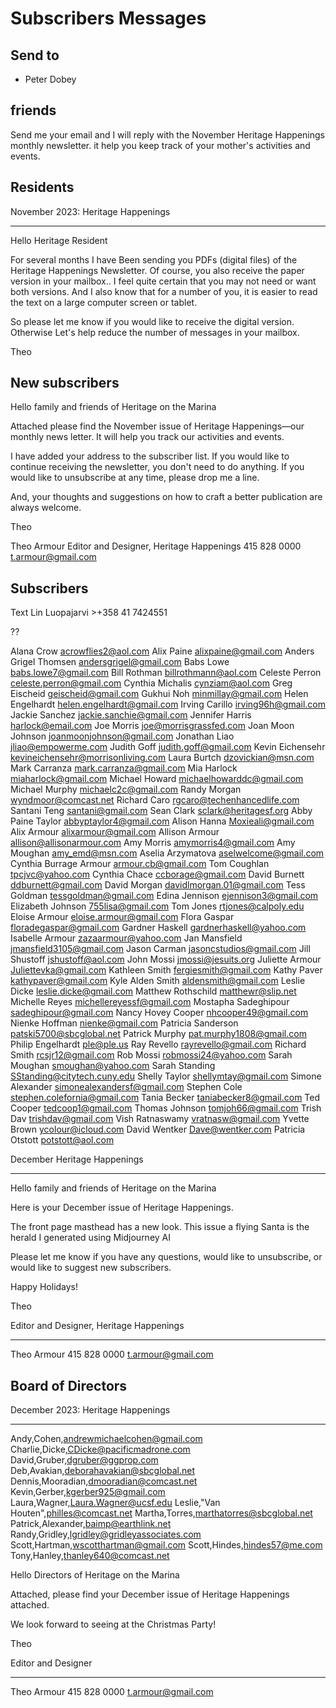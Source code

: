 # Subscribers Messages

## Send to

* Peter Dobey

## friends

Send me your email and I will reply with the November Heritage Happenings monthly newsletter. it help you keep track of your mother's activities and events.

## Residents

November 2023: Heritage Happenings

***

Hello Heritage Resident

For several months I have Been sending you PDFs (digital files) of the Heritage Happenings Newsletter. Of course, you also receive the paper version in your mailbox.. I feel quite certain that you may not need or want both versions. And I also know that for a number of you, it is easier to read the text on a large computer screen or tablet.

So please let me know if you would like to receive the digital version. Otherwise Let's help reduce the number of messages in your mailbox.

Theo

## New subscribers

Hello family and friends of Heritage on the Marina

Attached please find the November issue of Heritage Happenings—our monthly news letter. It will help you track our activities and events.

I have added your address to the subscriber list. If you would like to continue receiving the newsletter, you don't need to do anything. If you would like to unsubscribe at any time, please drop me a line.

And, your thoughts and suggestions on how to craft a better publication are always welcome.

Theo

Theo Armour
Editor and Designer, Heritage Happenings
415 828 0000
t.armour@gmail.com




## Subscribers

Text
Lin Luopajarvi >+358 41 7424551

??

Alana Crow <acrowflies2@aol.com>
Alix Paine <alixpaine@gmail.com>
Anders Grigel Thomsen <andersgrigel@gmail.com>
Babs Lowe <babs.lowe7@gmail.com>
Bill Rothman <billrothmann@aol.com>
Celeste Perron <celeste.perron@gmail.com>
Cynthia Michalis <cynziam@aol.com>
Greg Eischeid <geischeid@gmail.com>
Gukhui Noh <minmillay@gmail.com>
Helen Engelhardt <helen.engelhardt@gmail.com>
Irving Carillo <irving96h@gmail.com>
Jackie Sanchez <jackie.sanchie@gmail.com>
Jennifer Harris <harlock@email.com>
Joe Morris <joe@morrisgrassfed.com>
Joan Moon Johnson <joanmoonjohnson@gmail.com>
Jonathan Liao <jliao@empowerme.com>
Judith Goff <judith.goff@gmail.com>
Kevin Eichensehr <kevineichensehr@morrisonliving.com>
Laura Burtch <dzovickian@msn.com>
Mark Carranza <mark.carranza@gmail.com>
Mia Harlock <miaharlock@gmail.com>
Michael Howard <michaelhowarddc@gmail.com>
Michael Murphy <michaelc2c@gmail.com>
Randy Morgan <wyndmoor@comcast.net>
Richard Caro <rgcaro@techenhancedlife.com>
Santani Teng <santani@gmail.com>
Sean Clark <sclark@heritagesf.org>
Abby Paine Taylor <abbyptaylor4@gmail.com>
Alison Hanna <Moxieali@gmail.com>
Alix Armour <alixarmour@gmail.com>
Allison Armour <allison@allisonarmour.com>
Amy Morris <amymorris4@gmail.com>
Amy Moughan <amy_emd@msn.com>
Aselia Arzymatova <aselwelcome@gmail.com>
Cynthia Burrage Armour <armour.cb@gmail.com>
Tom Coughlan <tpcjvc@yahoo.com>
Cynthia Chace <ccborage@gmail.com>
David Burnett <ddburnett@gmail.com>
David Morgan <davidlmorgan.01@gmail.com>
Tess Goldman <tessgoldman@gmail.com>
Edina Jennison <ejennison3@gmail.com>
Elizabeth Johnson <755lisa@gmail.com>
Tom Jones <rtjones@calpoly.edu>
Eloise Armour <eloise.armour@gmail.com>
Flora Gaspar <floradegaspar@gmail.com>
Gardner Haskell <gardnerhaskell@yahoo.com>
Isabelle Armour <zazaarmour@yahoo.com>
Jan Mansfield <jmansfield3105@gmail.com>
Jason Carman <jasoncstudios@gmail.com>
Jill Shustoff <jshustoff@aol.com>
John Mossi <jmossi@jesuits.org>
Juliette Armour <Juliettevka@gmail.com>
Kathleen Smith <fergiesmith@gmail.com>
Kathy Paver <kathypaver@gmail.com>
Kyle Alden Smith <aldensmith@gmail.com>
Leslie Dicke <leslie.dicke@gmail.com>
Matthew Rothschild <matthewr@slip.net>
Michelle Reyes <michellereyessf@gmail.com>
Mostapha Sadeghipour <sadeghipour@gmail.com>
Nancy Hovey Cooper <nhcooper49@gmail.com>
Nienke Hoffman <nienke@gmail.com>
Patricia Sanderson <patski5700@sbcglobal.net>
Patrick Murphy <pat.murphy1808@gmail.com>
Philip Engelhardt <ple@ple.us>
Ray Revello <rayrevello@gmail.com>
Richard Smith <rcsjr12@gmail.com>
Rob Mossi <robmossi24@yahoo.com>
Sarah Moughan <smoughan@yahoo.com>
Sarah Standing <SStanding@citytech.cuny.edu>
Shelly Taylor <shellymtay@gmail.com>
Simone Alexander <simonealexandersf@gmail.com>
Stephen Cole <stephen.colefornia@gmail.com>
Tania Becker <taniabecker8@gmail.com>
Ted Cooper <tedcoop1@gmail.com>
Thomas Johnson <tomjoh66@gmail.com>
Trish Dav <trishdav@gmail.com>
Vish Ratnaswamy <vratnasw@gmail.com>
Yvette Brown <ycolour@icloud.com>
David Wentker <Dave@wentker.com>
Patricia Otstott <potstott@aol.com>



December Heritage Happenings

***

Hello family and friends of Heritage on the Marina

Here is your December issue of Heritage Happenings.

The front page masthead has a new look. This issue a flying Santa is the herald I generated using Midjourney AI

Please let me know if you have any questions, would like to unsubscribe, or would like to suggest new subscribers.

Happy Holidays!

Theo

Editor and Designer, Heritage Happenings

***

Theo Armour
415 828 0000
t.armour@gmail.com


## Board of Directors


December 2023: Heritage Happenings

***

Andy,Cohen,<andrewmichaelcohen@gmail.com>
Charlie,Dicke,<CDicke@pacificmadrone.com>
David,Gruber,<dgruber@ggprop.com>
Deb,Avakian,<deborahavakian@sbcglobal.net>
Dennis,Mooradian,<dmooradian@comcast.net>
Kevin,Gerber,<kgerber925@gmail.com>
Laura,Wagner,<Laura.Wagner@ucsf.edu>
Leslie,"Van Houten",<philles@comcast.net>
Martha,Torres,<marthatorres@sbcglobal.net>
Patrick,Alexander,<baimp@earthlink.net>
Randy,Gridley,<lgridley@gridleyassociates.com>
Scott,Hartman,<wscotthartman@gmail.com>
Scott,Hindes,<hindes57@me.com>
Tony,Hanley,<thanley640@comcast.net>

Hello Directors of Heritage on the Marina

Attached, please find your December issue of Heritage Happenings attached.

We look forward to seeing at the Christmas Party!

Theo

Editor and Designer

***

Theo Armour
415 828 0000
t.armour@gmail.com
